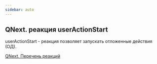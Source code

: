 ```yaml
---
sidebar: auto
---
```


## QNext. реакция userActionStart

userActionStart - реакция позволяет запускать отложенные действия (ОД).



[QNext. Перечень реакций](/docs-test/ph/QNext-admin-reaction-about-05-01)